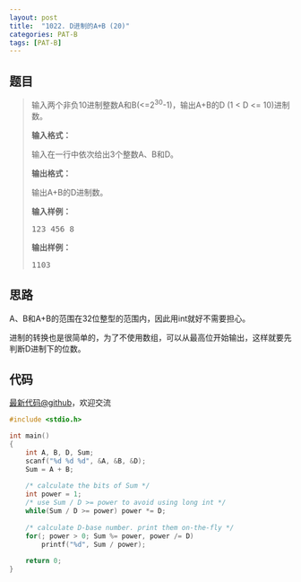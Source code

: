 ```yaml
---
layout: post
title:  "1022. D进制的A+B (20)"
categories: PAT-B
tags: [PAT-B]
---
```

## 题目

> <div id="problemContent">
> <p>
> 输入两个非负10进制整数A和B(&lt;=2<sup>30</sup>-1)，输出A+B的D (1 &lt; D &lt;= 10)进制数。
> </p>
> <p><b>
> 输入格式：
> </b></p>
> <p>输入在一行中依次给出3个整数A、B和D。
> </p>
> <p><b>
> 输出格式：
> </b></p>
> <p>输出A+B的D进制数。
> </p>
> <b>输入样例：</b><pre>
> 123 456 8
> </pre>
> <b>输出样例：</b><pre>
> 1103
> </pre>
> </div>

## 思路


A、B和A+B的范围在32位整型的范围内，因此用int就好不需要担心。

进制的转换也是很简单的，为了不使用数组，可以从最高位开始输出，这样就要先判断D进制下的位数。

## 代码

[最新代码@github](https://github.com/OliverLew/PAT/blob/master/PATBasic/1022.c)，欢迎交流
```c
#include <stdio.h>

int main()
{
    int A, B, D, Sum;
    scanf("%d %d %d", &A, &B, &D);
    Sum = A + B;
    
    /* calculate the bits of Sum */
    int power = 1;
    /* use Sum / D >= power to avoid using long int */
    while(Sum / D >= power) power *= D;
    
    /* calculate D-base number. print them on-the-fly */
    for(; power > 0; Sum %= power, power /= D)
        printf("%d", Sum / power);
    
    return 0;
}

```